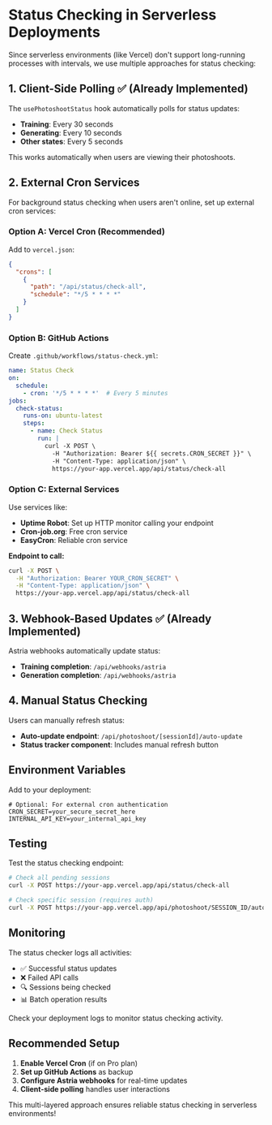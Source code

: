 # Status Checking in Serverless Deployments

Since serverless environments (like Vercel) don't support long-running processes with intervals, we use multiple approaches for status checking:

## 1. Client-Side Polling ✅ (Already Implemented)

The `usePhotoshootStatus` hook automatically polls for status updates:
- **Training**: Every 30 seconds
- **Generating**: Every 10 seconds  
- **Other states**: Every 5 seconds

This works automatically when users are viewing their photoshoots.

## 2. External Cron Services

For background status checking when users aren't online, set up external cron services:

### Option A: Vercel Cron (Recommended)

Add to `vercel.json`:
```json
{
  "crons": [
    {
      "path": "/api/status/check-all",
      "schedule": "*/5 * * * *"
    }
  ]
}
```

### Option B: GitHub Actions

Create `.github/workflows/status-check.yml`:
```yaml
name: Status Check
on:
  schedule:
    - cron: '*/5 * * * *'  # Every 5 minutes
jobs:
  check-status:
    runs-on: ubuntu-latest
    steps:
      - name: Check Status
        run: |
          curl -X POST \
            -H "Authorization: Bearer ${{ secrets.CRON_SECRET }}" \
            -H "Content-Type: application/json" \
            https://your-app.vercel.app/api/status/check-all
```

### Option C: External Services

Use services like:
- **Uptime Robot**: Set up HTTP monitor calling your endpoint
- **Cron-job.org**: Free cron service
- **EasyCron**: Reliable cron service

**Endpoint to call:**
```bash
curl -X POST \
  -H "Authorization: Bearer YOUR_CRON_SECRET" \
  -H "Content-Type: application/json" \
  https://your-app.vercel.app/api/status/check-all
```

## 3. Webhook-Based Updates ✅ (Already Implemented)

Astria webhooks automatically update status:
- **Training completion**: `/api/webhooks/astria`
- **Generation completion**: `/api/webhooks/astria`

## 4. Manual Status Checking

Users can manually refresh status:
- **Auto-update endpoint**: `/api/photoshoot/[sessionId]/auto-update`
- **Status tracker component**: Includes manual refresh button

## Environment Variables

Add to your deployment:
```env
# Optional: For external cron authentication
CRON_SECRET=your_secure_secret_here
INTERNAL_API_KEY=your_internal_api_key
```

## Testing

Test the status checking endpoint:
```bash
# Check all pending sessions
curl -X POST https://your-app.vercel.app/api/status/check-all

# Check specific session (requires auth)
curl -X POST https://your-app.vercel.app/api/photoshoot/SESSION_ID/auto-update
```

## Monitoring

The status checker logs all activities:
- ✅ Successful status updates
- ❌ Failed API calls
- 🔍 Sessions being checked
- 📊 Batch operation results

Check your deployment logs to monitor status checking activity.

## Recommended Setup

1. **Enable Vercel Cron** (if on Pro plan)
2. **Set up GitHub Actions** as backup
3. **Configure Astria webhooks** for real-time updates
4. **Client-side polling** handles user interactions

This multi-layered approach ensures reliable status checking in serverless environments!
